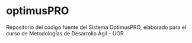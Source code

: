 # optimusPRO
Repositorio del código fuente del Sistema OptimusPRO, elaborado para el curso de Metodologías de Desarrollo Ágil - UGR
